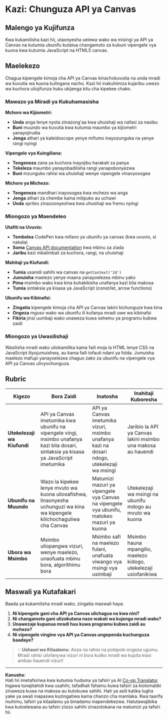 <!--
CO_OP_TRANSLATOR_METADATA:
{
  "original_hash": "87cd43afe5b69dbbffb5c4b209ea6791",
  "translation_date": "2025-10-24T19:41:15+00:00",
  "source_file": "6-space-game/2-drawing-to-canvas/assignment.md",
  "language_code": "sw"
}
-->
# Kazi: Chunguza API ya Canvas

## Malengo ya Kujifunza

Kwa kukamilisha kazi hii, utaonyesha uelewa wako wa misingi ya API ya Canvas na kutumia ubunifu kutatua changamoto za kubuni vipengele vya kuona kwa kutumia JavaScript na HTML5 canvas.

## Maelekezo

Chagua kipengele kimoja cha API ya Canvas kinachokuvutia na unda mradi wa kuvutia wa kuona kulingana nacho. Kazi hii inakuhimiza kujaribu uwezo wa kuchora uliojifunza huku ukijenga kitu cha kipekee chako.

### Mawazo ya Miradi ya Kukuhamasisha

**Mchoro wa Kijiometri:**
- **Unda** anga lenye nyota zinazong'aa kwa uhuishaji wa nafasi za nasibu
- **Buni** muundo wa kuvutia kwa kutumia maumbo ya kijiometri yanayojirudia
- **Jenga** athari ya kaleidoscope yenye mifumo inayozunguka na yenye rangi nyingi

**Vipengele vya Kuingiliana:**
- **Tengeneza** zana ya kuchora inayojibu harakati za panya
- **Tekeleza** maumbo yanayobadilisha rangi yanapobonyezwa
- **Buni** mzunguko rahisi wa uhuishaji wenye vipengele vinavyosogea

**Michoro ya Michezo:**
- **Tengeneza** mandhari inayosogea kwa mchezo wa anga
- **Jenga** athari za chembe kama milipuko au uchawi
- **Unda** sprites zinazoonyeshwa kwa uhuishaji wa fremu nyingi

### Miongozo ya Maendeleo

**Utafiti na Uvuvio:**
- **Tembelea** CodePen kwa mifano ya ubunifu ya canvas (kwa uvuvio, si nakala)
- **Soma** [Canvas API documentation](https://developer.mozilla.org/docs/Web/API/Canvas_API) kwa mbinu za ziada
- **Jaribu** kazi mbalimbali za kuchora, rangi, na uhuishaji

**Mahitaji ya Kiufundi:**
- **Tumia** usanidi sahihi wa canvas na `getContext('2d')`
- **Jumuisha** maelezo yenye maana yanayoelezea mbinu yako
- **Pima** msimbo wako kwa kina kuhakikisha unafanya kazi bila makosa
- **Tumia** sintaksia ya kisasa ya JavaScript (const/let, arrow functions)

**Ubunifu wa Kibinafsi:**
- **Zingatia** kipengele kimoja cha API ya Canvas lakini kichunguze kwa kina
- **Ongeza** mguso wako wa ubunifu ili kufanya mradi uwe wa kibinafsi
- **Fikiria** jinsi uumbaji wako unaweza kuwa sehemu ya programu kubwa zaidi

### Miongozo ya Uwasilishaji

Wasilisha mradi wako uliokamilika kama faili moja la HTML lenye CSS na JavaScript iliyojumuishwa, au kama faili tofauti ndani ya folda. Jumuisha maelezo mafupi yanayoelezea chaguo zako za ubunifu na vipengele vya API ya Canvas ulivyochunguza.

## Rubric

| Kigezo | Bora Zaidi | Inatosha | Inahitaji Kuboresha |
|--------|------------|----------|---------------------|
| **Utekelezaji wa Kiufundi** | API ya Canvas imetumika kwa ubunifu na vipengele vingi, msimbo unafanya kazi bila dosari, sintaksia ya kisasa ya JavaScript imetumika | API ya Canvas imetumika vizuri, msimbo unafanya kazi na dosari ndogo, utekelezaji wa msingi | Jaribio la API ya Canvas lakini msimbo una makosa au hauendi |
| **Ubunifu na Muundo** | Wazo la kipekee lenye mvuto wa kuona uliosafishwa, linaonyesha uchunguzi wa kina wa kipengele kilichochaguliwa cha Canvas | Matumizi mazuri ya vipengele vya Canvas na vipengele vya ubunifu, matokeo mazuri ya kuona | Utekelezaji wa msingi na ubunifu mdogo au mvuto wa kuona |
| **Ubora wa Msimbo** | Msimbo uliopangwa vizuri, wenye maelezo, unaofuata mbinu bora, algorithimu bora | Msimbo safi na maelezo fulani, unafuata viwango vya msingi vya usimbaji | Msimbo hauna mpangilio, maelezo kidogo, utekelezaji usiofanikiwa |

## Maswali ya Kutafakari

Baada ya kukamilisha mradi wako, zingatia maswali haya:

1. **Ni kipengele gani cha API ya Canvas ulichagua na kwa nini?**
2. **Ni changamoto gani ulizokutana nazo wakati wa kujenga mradi wako?**
3. **Unawezaje kupanua mradi huu kuwa programu kubwa zaidi au mchezo?**
4. **Ni vipengele vingine vya API ya Canvas ungependa kuchunguza baadaye?**

> 💡 **Ushauri wa Kitaalamu**: Anza na rahisi na polepole ongeza ugumu. Mradi rahisi uliofanywa vizuri ni bora kuliko mradi wa kupita kiasi ambao hauendi vizuri!

---

**Kanusho**:  
Hati hii imetafsiriwa kwa kutumia huduma ya tafsiri ya AI [Co-op Translator](https://github.com/Azure/co-op-translator). Ingawa tunajitahidi kwa usahihi, tafadhali fahamu kuwa tafsiri za kiotomatiki zinaweza kuwa na makosa au kutokuwa sahihi. Hati ya asili katika lugha yake ya awali inapaswa kuzingatiwa kama chanzo cha mamlaka. Kwa taarifa muhimu, tafsiri ya kitaalamu ya binadamu inapendekezwa. Hatutawajibika kwa kutoelewana au tafsiri zisizo sahihi zinazotokana na matumizi ya tafsiri hii.